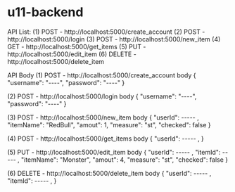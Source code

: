 # u11-backend

API List:
  (1) POST - http://localhost:5000/create_account
  (2) POST - http://localhost:5000/login
  (3) POST - http://localhost:5000/new_item
  (4) GET - http://localhost:5000/get_items
  (5) PUT - http://localhost:5000/edit_item
  (6) DELETE - http://localhost:5000/delete_item



API Body
(1) POST - http://localhost:5000/create_account
    body {
            "username": "----",
            "password": "----"
         }





(2) POST - http://localhost:5000/login
      body {
              "username": "----",
              "password": "----"
           }
        
           



(3) POST - http://localhost:5000/new_item
    body {
            "userId": -*-*-*-*- ,
            "itemName": "RedBull",
            "amout": 1,
            "measure": "st",
            "checked": false
         }
 
 
 
 
 
(4) POST - http://localhost:5000/get_items
    body {
            "userId": -*-*-*-*- ,
         }
         
 
 
 
 
(5) PUT - http://localhost:5000/edit_item
    body {
            "userId": -*-*-*-*- ,
            "itemId": -*-*-*-*- ,
            "itemName": "Monster",
            "amout": 4,
            "measure": "st",
            "checked": false
         }
         
          
(6) DELETE - http://localhost:5000/delete_item
    body {
            "userId": -*-*-*-*- ,
            "itemId": -*-*-*-*- ,
         }
